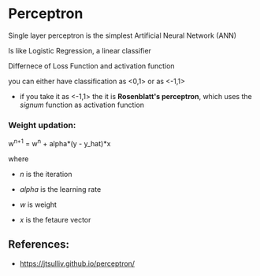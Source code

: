 # Perceptron
Single layer perceptron is the simplest Artificial Neural Network (ANN)

Is like Logistic Regression, a linear classifier

Differnece of Loss Function and activation function
    
you can either have classification as <0,1> or as <-1,1>

- if you take it as <-1,1> the it is **Rosenblatt's perceptron**, which uses the *signum* function as activation function 

### Weight updation:
    
w<sup>n+1</sup> = w<sup>n</sup> + alpha*(y - y_hat)*x

where 
- *n* is the iteration

- *alpha* is the learning rate

- *w* is weight

- *x* is the fetaure vector
## References:
- https://jtsulliv.github.io/perceptron/